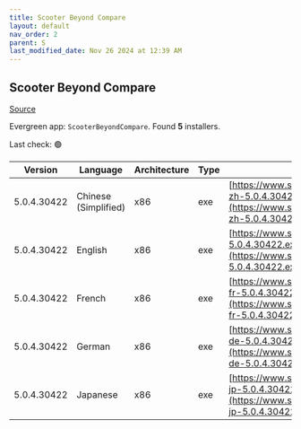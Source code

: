 ```yaml
---
title: Scooter Beyond Compare
layout: default
nav_order: 2
parent: S
last_modified_date: Nov 26 2024 at 12:39 AM
---
```


## Scooter Beyond Compare

[Source](https://scootersoftware.com/)

Evergreen app: `ScooterBeyondCompare`. Found **5** installers.

Last check: 🟢

| Version     | Language             | Architecture | Type | URI                                                                                                                        |
| ----------- | -------------------- | ------------ | ---- | -------------------------------------------------------------------------------------------------------------------------- |
| 5.0.4.30422 | Chinese (Simplified) | x86          | exe  | [https://www.scootersoftware.com/BCompare-zh-5.0.4.30422.exe](https://www.scootersoftware.com/BCompare-zh-5.0.4.30422.exe) |
| 5.0.4.30422 | English              | x86          | exe  | [https://www.scootersoftware.com/BCompare-5.0.4.30422.exe](https://www.scootersoftware.com/BCompare-5.0.4.30422.exe)       |
| 5.0.4.30422 | French               | x86          | exe  | [https://www.scootersoftware.com/BCompare-fr-5.0.4.30422.exe](https://www.scootersoftware.com/BCompare-fr-5.0.4.30422.exe) |
| 5.0.4.30422 | German               | x86          | exe  | [https://www.scootersoftware.com/BCompare-de-5.0.4.30422.exe](https://www.scootersoftware.com/BCompare-de-5.0.4.30422.exe) |
| 5.0.4.30422 | Japanese             | x86          | exe  | [https://www.scootersoftware.com/BCompare-jp-5.0.4.30422.exe](https://www.scootersoftware.com/BCompare-jp-5.0.4.30422.exe) |
